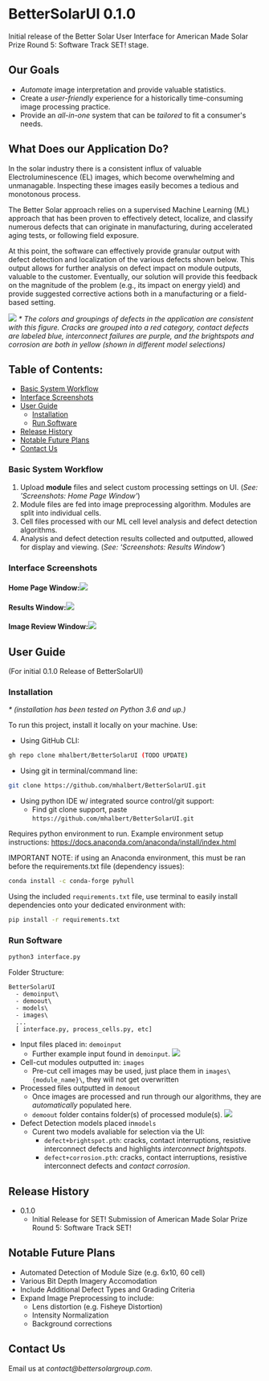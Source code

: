# BetterSolarUI 0.1.0
Initial release of the Better Solar User Interface for American Made Solar Prize Round 5: Software Track SET! stage.

## Our Goals
* _Automate_ image interpretation and provide valuable statistics.
* Create a _user-friendly_ experience for a historically time-consuming image processing practice. 
* Provide an _all-in-one_ system that can be _tailored_ to fit a consumer's needs.


## What Does our Application Do?
In the solar industry there is a consistent influx of valuable Electroluminescence (EL) images, which become 
overwhelming and unmanagable. Inspecting these images easily becomes a tedious and monotonous process.

The Better Solar approach relies on a supervised Machine Learning (ML) approach that has been proven to effectively 
detect, localize, and classify numerous defects that can originate in manufacturing, during accelerated aging tests, 
or following field exposure. 

At this point, the software can effectively provide granular output with defect detection and localization of 
the various defects shown below. This output allows for further analysis on 
defect impact on module outputs, valuable to the customer. Eventually, our solution will provide this feedback on 
the magnitude of the problem (e.g., its impact on energy yield) and provide suggested corrective actions both in 
a manufacturing or a field-based setting.

![](readmepics/defecttypes.png)
_* The colors and groupings of defects in the application are consistent with this figure. Cracks are grouped into
a red category, contact defects are labeled blue, interconnect failures are purple, and the brightspots and corrosion
are both in yellow (shown in different model selections)_

## Table of Contents:
* [Basic System Workflow](#Basic-System-Workflow)
* [Interface Screenshots](#Interface-Screenshots)
* [User Guide](#User-Guide)
  * [Installation](#Installation)
  * [Run Software](#Run-Software)
* [Release History](#Release-History)
* [Notable Future Plans](#Notable-Future-Plans)
* [Contact Us](#Contact-Us)

### Basic System Workflow
1. Upload **module** files and select custom processing settings on UI. (*See: 'Screenshots: Home Page Window'*)
2. Module files are fed into image preprocessing algorithm. Modules are split into individual cells.
3. Cell files processed with our ML cell level analysis and defect detection algorithms.
4. Analysis and defect detection results collected and outputted, allowed for display and viewing. (*See: 'Screenshots: Results Window'*)

### Interface Screenshots

#### Home Page Window:![](readmepics/home.png)
#### Results Window:![](readmepics/demo_results.png)
#### Image Review Window:![](readmepics/demo_image.png)

## User Guide
(For initial 0.1.0 Release of BetterSolarUI)

### Installation
_* (installation has been tested on Python 3.6 and up.)_

To run this project, install it locally on your machine. Use:
* Using GitHub CLI:
```sh 
gh repo clone mhalbert/BetterSolarUI (TODO UPDATE)
```
* Using git in terminal/command line:
```sh
git clone https://github.com/mhalbert/BetterSolarUI.git
```
* Using python IDE w/ integrated source control/git support:
  * Find git clone support, paste ``` https://github.com/mhalbert/BetterSolarUI.git ```
 
Requires python environment to run. Example environment setup instructions: https://docs.anaconda.com/anaconda/install/index.html

IMPORTANT NOTE: if using an Anaconda environment, this must be ran before the requirements.txt file (dependency issues):
```sh
conda install -c conda-forge pyhull
```

Using the included `requirements.txt` file, use terminal to easily install dependencies onto your dedicated environment with:
```sh
pip install -r requirements.txt
```


### Run Software
```sh
python3 interface.py
```

Folder Structure:
```
BetterSolarUI
  - demoinput\
  - demoout\
  - models\
  - images\
  ...
  [ interface.py, process_cells.py, etc]
```
* Input files placed in: `demoinput`
  * Further example input found in `demoinput`. ![](readmepics/module.jpeg)
* Cell-cut modules outputted in: `images`
  * Pre-cut cell images may be used, just place them in `images\{module_name}\`, they will not get overwritten
* Processed files outputted in `demoout`
  * Once images are processed and run through our algorithms, they are _automatically_ populated here.
  * `demoout` folder contains folder(s) of processed module(s). ![](readmepics/demoout.png)
* Defect Detection models placed in`models` 
  * Curent two models avaliable for selection via the UI:
    * `defect+brightspot.pth`: cracks, contact interruptions, resistive interconnect defects and highlights _interconnect brightspots_.
    * `defect+corrosion.pth`: cracks, contact interruptions, resistive interconnect defects and _contact corrosion_.


## Release History
* 0.1.0
  * Initial Release for SET! Submission of American Made Solar Prize Round 5: Software Track SET!

## Notable Future Plans
* Automated Detection of Module Size (e.g. 6x10, 60 cell) 
* Various Bit Depth Imagery Accomodation
* Include Additional Defect Types and Grading Criteria
* Expand Image Preprocessing to include:
  * Lens distortion (e.g. Fisheye Distortion)
  * Intensity Normalization
  * Background corrections
  
## Contact Us
Email us at _contact@bettersolargroup.com_. 


